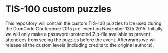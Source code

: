 # TIS-100 custom puzzles #

This repository will contain the custom TIS-100 puzzles to be used during the DomCode Conference 2015 pre-event on November 13th 2015. Initially we will only make a password-protected Zip-file available to prevent attendees from seeing the puzzles before the event. Afterwards we will release all the custom levels (including credits to the original authors).
